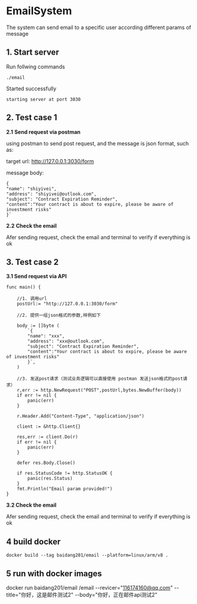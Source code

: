 # EmailSystem

The system can send email to a specific user according different params of message

## 1. Start server

Run follwing commands

```
./email
```

Started successfully

```
starting server at port 3030
```

## 2. Test case 1

**2.1** **Send request via postman**

using postman to send post request, and the message is json format, such as:

target url: http://127.0.0.1:3030/form

message body:

```
{
"name": "shiyivei",
"address": "shiyivei@outlook.com",
"subject": "Contract Expiration Reminder",
"content":"Your contract is about to expire, please be aware of investment risks"
}`
```

**2.2** **Check the email**

Afer sending request, check the email and terminal to verify if everything is ok

## 3. Test case 2

**3.1 Send request via API**

```
func main() {

	//1. 调用url
	postUrl:= "http://127.0.0.1:3030/form"

	//2. 提供一组json格式的参数,样例如下

	body := []byte (
		`{
		"name": "xxx",
		"address": "xxx@outlook.com",
		"subject": "Contract Expiration Reminder",
		"content":"Your contract is about to expire, please be aware of investment risks"
	 	}`,
	)

	//3. 发送post请求（测试业务逻辑可以直接使用 postman 发送json格式的post请求）
	r,err := http.NewRequest("POST",postUrl,bytes.NewBuffer(body))
	if err != nil {
		panic(err)
	}

	r.Header.Add("Content-Type", "application/json")

	client := &http.Client{}

	res,err := client.Do(r)
	if err != nil {
		panic(err)
	}

	defer res.Body.Close()

	if res.StatusCode != http.StatusOK {
		panic(res.Status)
	}
	fmt.Println("Email param provided!")
}
```

**3.2 Check the email**

Afer sending request, check the email and terminal to verify if everything is ok



## 4 build docker
```
docker build --tag baidang201/email --platform=linux/arm/v8 .
```

## 5 run with docker images

docker run  baidang201/email  /email  --revicer="116174160@qq.com" --title="你好，这是邮件测试2"  --body="你好，正在邮件api测试2"
